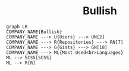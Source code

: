 <h1 align="center">Bullish</h1>

```mermaid
graph LR
COMPANY_NAME{Bullish}
COMPANY_NAME ---> U{Users} ---> UN[2]
COMPANY_NAME ---> R{Repositories} ---> RN[7]
COMPANY_NAME ---> G{Gists} ---> GN[18]
COMPANY_NAME ---> ML{Most Used<br>Languages}
ML --> SCSS[SCSS]
ML --> R[R]
```
